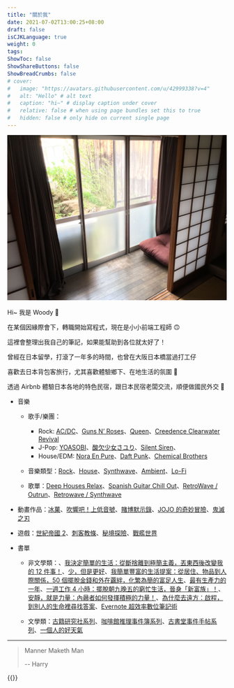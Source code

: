 ```yaml
---
title: "關於我"
date: 2021-07-02T13:00:25+08:00
draft: false
isCJKLanguage: true
weight: 0
tags:
ShowToc: false
ShowShareButtons: false
ShowBreadCrumbs: false
# cover:
#   image: "https://avatars.githubusercontent.com/u/42999338?v=4"
#   alt: "Hello" # alt text
#   caption: "hi~" # display caption under cover
#   relative: false # when using page bundles set this to true
#   hidden: false # only hide on current single page
---
```


![travel](/images/enngawa.jpg)

Hi~ 我是 Woody 👋

在某個因緣際會下，轉職開始寫程式，現在是小小前端工程師 🙃

這裡會整理出我自己的筆記，如果能幫助到各位就太好了！

曾經在日本留學，打滾了一年多的時間，也曾在大阪日本橋當過打工仔

喜歡去日本背包客旅行，尤其喜歡體驗鄉下、在地生活的氛圍 🎒

透過 Airbnb 體驗日本各地的特色民宿，跟日本民宿老闆交流，順便做國民外交 🤘

- 音樂

  - 歌手/樂團：

    - Rock: [AC/DC](https://open.spotify.com/artist/711MCceyCBcFnzjGY4Q7Un?si=LdGl14i1TSeRAMx6BcKAgQ&dl_branch=1)、[Guns N’ Roses](https://open.spotify.com/artist/3qm84nBOXUEQ2vnTfUTTFC?si=B4n-0oNLQo6aMrHHW7imlg&dl_branch=1)、[Queen](https://open.spotify.com/artist/1dfeR4HaWDbWqFHLkxsg1d?si=aEDXHUgDQjGZQkgoYY4q0A&dl_branch=1)、[Creedence Clearwater Revival](https://open.spotify.com/artist/3IYUhFvPQItj6xySrBmZkd?si=QiUlyDffRZ-FZSgFu9cRhA&dl_branch=1)
    - J-Pop: [YOASOBI](https://open.spotify.com/artist/64tJ2EAv1R6UaZqc4iOCyj?si=mnUsiKrgQS6Azut5BBZKFA&dl_branch=1)、[酸欠少女さユり](https://open.spotify.com/artist/1YLxQZIGsaZq9rvFu8zeRz?si=-7e1zVceStm1QdndhUBlHw&dl_branch=1)、[Silent Siren](https://open.spotify.com/artist/11FVEsg4m3QWzNfaK7vykQ?si=cjaifGq0R3a6AGtheqnhpA&dl_branch=1)、
    - House/EDM: [Nora En Pure](https://en.wikipedia.org/wiki/Nora_En_Pure)、[Daft Punk](https://zh.wikipedia.org/zh-tw/傻朋克)、[Chemical Brothers](https://zh.wikipedia.org/zh-tw/化學兄弟)

  - 音樂類型：[Rock](https://zh.wikipedia.org/wiki/摇滚乐)、[House](https://zh.wikipedia.org/zh-tw/浩室音樂)、[Synthwave](https://en.wikipedia.org/wiki/Synthwave)、[Ambient](https://zh.wikipedia.org/zh-tw/氛围音乐)、[Lo-Fi](https://zh.wikipedia.org/wiki/低保真音乐)

  - 歌單：[Deep Houses Relax](https://open.spotify.com/playlist/37i9dQZF1DX2TRYkJECvfC?si=1a0ca35a58e64078)、[Spanish Guitar Chill Out](https://open.spotify.com/artist/71ey1tIAyP0CDMalhfwT8Q?si=MniRz0EZSxaeKZSpr0YeXg&dl_branch=1)、[RetroWave / Outrun](https://open.spotify.com/playlist/37i9dQZF1DXdLEN7aqioXM?si=9a9ea67a74b745d4)、[Retrowave / Synthwave](https://open.spotify.com/playlist/3ebHKSjHujS4Tyt2KKP97R?si=aa1a44c4b71e4647)

- 動畫作品：[冰菓](https://zh.wikipedia.org/zh-tw/古籍研究社系列)、[吹響吧！上低音號](https://zh.wikipedia.org/zh-tw/吹響吧！上低音號)、[賭博默示錄](https://zh.wikipedia.org/zh-tw/賭博默示錄)、[JOJO 的奇妙冒險](https://zh.wikipedia.org/wiki/JoJo的奇妙冒险)、[鬼滅之刃](https://zh.wikipedia.org/zh-tw/鬼滅之刃)

- 遊戲：[世紀帝國 2](https://www.ageofempires.com/games/aoeiide/)、[刺客教條](https://www.ubisoft.com/en-gb/game/assassins-creed)、[秘境探險](https://www.unchartedthegame.com/en-us/)、[戰艦世界](https://worldofwarships.asia)

- 書單

  - 非文學類：、[我決定簡單的生活：從斷捨離到極簡主義，丟東西後改變我的 12 件事！](https://www.books.com.tw/products/0010702227)、[少，但是更好](https://www.books.com.tw/products/0010802460)、[我簡單豐富的生活提案：從居住、物品到人際關係，50 個擺脫金錢和外在覊絆，化繁為簡的富足人生](https://www.books.com.tw/products/0010800942)、[最有生產力的一年](https://www.books.com.tw/products/0010828904)、[一週工作 4 小時：擺脫朝九晚五的窮忙生活，晉身「新富族」！](https://www.books.com.tw/products/0010621037)、[安靜，就是力量：內曏者如何發揮積極的力量！](https://www.books.com.tw/products/0010559988)、[為什麼去遠方：啟程，到別人的生命裡尋找答案](https://www.books.com.tw/products/0010660382)、[Evernote 超效率數位筆記術](https://www.books.com.tw/products/0010646035)

  - 文學類：[古籍研究社系列](https://zh.wikipedia.org/zh-tw/古籍研究社系列)、[咖啡館推理事件簿系列](https://www.books.com.tw/products/0010590434)、[古書堂事件手帖系列](https://zh.wikipedia.org/zh-tw/古書堂事件手帖)、[一個人的好天氣](https://www.books.com.tw/products/0010418658)

---

> Manner Maketh Man
>
> -- Harry

{{<youtube wtZ6i8MzmBk>}}
